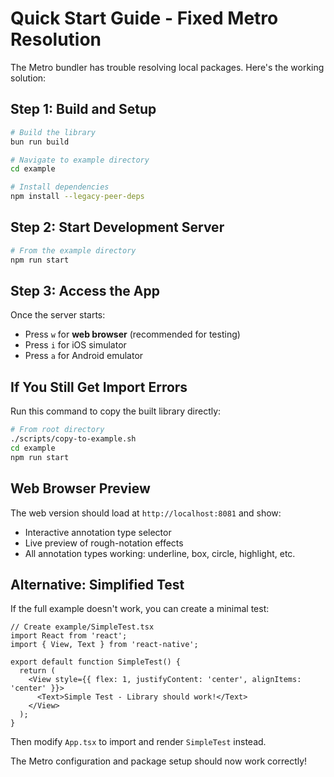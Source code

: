 # Quick Start Guide - Fixed Metro Resolution

The Metro bundler has trouble resolving local packages. Here's the working solution:

## Step 1: Build and Setup

```bash
# Build the library
bun run build

# Navigate to example directory
cd example

# Install dependencies
npm install --legacy-peer-deps
```

## Step 2: Start Development Server

```bash
# From the example directory
npm run start
```

## Step 3: Access the App

Once the server starts:
- Press `w` for **web browser** (recommended for testing)
- Press `i` for iOS simulator  
- Press `a` for Android emulator

## If You Still Get Import Errors

Run this command to copy the built library directly:

```bash
# From root directory
./scripts/copy-to-example.sh
cd example
npm run start
```

## Web Browser Preview

The web version should load at `http://localhost:8081` and show:
- Interactive annotation type selector
- Live preview of rough-notation effects
- All annotation types working: underline, box, circle, highlight, etc.

## Alternative: Simplified Test

If the full example doesn't work, you can create a minimal test:

```tsx
// Create example/SimpleTest.tsx
import React from 'react';
import { View, Text } from 'react-native';

export default function SimpleTest() {
  return (
    <View style={{ flex: 1, justifyContent: 'center', alignItems: 'center' }}>
      <Text>Simple Test - Library should work!</Text>
    </View>
  );
}
```

Then modify `App.tsx` to import and render `SimpleTest` instead.

The Metro configuration and package setup should now work correctly!